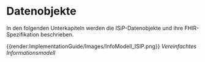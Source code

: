 # Datenobjekte

In den folgenden Unterkapiteln werden die ISiP-Datenobjekte und ihre FHIR-Spezifikation beschrieben.

{{render:ImplementationGuide/Images/InfoModell_ISIP.png}}
*Vereinfachtes Informationsmodell*